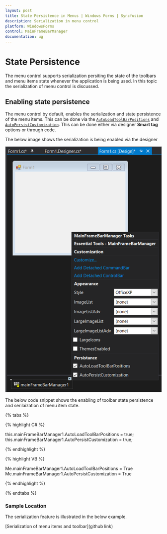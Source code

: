 ```yaml
---
layout: post
title: State Persistence in Menus | Windows Forms | Syncfusion
description: Serialization in menu control
platform: WindowsForms
control: MainFrameBarManager 
documentation: ug
---
```


# State Persistence

The menu control supports serialization persiting the state of the toolbars and menu items state whenever the application is being used. In this topic the serialization of menu control is discussed.

## Enabling state persistence

The menu control by default, enables the serialization and state persistence of the menu items. This can be done via the [`AutoLoadToolBarPositions`](https://help.syncfusion.com/cr/cref_files/windowsforms/Syncfusion.Tools.Windows~Syncfusion.Windows.Forms.Tools.XPMenus.MainFrameBarManager~AutoLoadToolBarPositions.html) and [`AutoPersistCustomization`](https://help.syncfusion.com/cr/cref_files/windowsforms/Syncfusion.Tools.Windows~Syncfusion.Windows.Forms.Tools.XPMenus.MainFrameBarManager~AutoLoadToolBarPositions.html). This can be done either via designer **Smart tag** options or through code.

The below image shows the serialization is being enabled via the designer

![Enabling Serialization via designer](State-Persistance-images/enablingStatePersistence_Designer.png)

The below code snippet shows the enabling of toolbar state persistence and serilaization of menu item state.

{% tabs %}

{% highlight C# %}

this.mainFrameBarManager1.AutoLoadToolBarPositions = true;
this.mainFrameBarManager1.AutoPersistCustomization = true;

{% endhighlight %}

{% highlight VB %}

Me.mainFrameBarManager1.AutoLoadToolBarPositions = True
Me.mainFrameBarManager1.AutoPersistCustomization = True

{% endhighlight %}

{% endtabs %}

### Sample Location

The serialization feature is illustrated in the below example.

[Serialization of menu items and toolbar](github link)